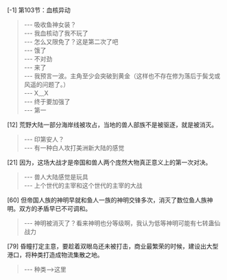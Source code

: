 
[-1] 第103节：血核异动
>--- 吸收鱼神女装？<br>
>--- 我血核动了我不玩了<br>
>--- 怎么又限免了？这是第二次了吧<br>
>--- 饿了<br>
>--- 不对劲<br>
>--- 来了<br>
>--- 我预言一波。主角至少会突破到黄金（这样也不存在修为落后于鬓戈或风遥的问题了。）<br>
>--- X﹏X<br>
>--- 终于要加强了<br>
>--- 第一<br>

[12] 荒野大陆一部分海岸线被攻占，当地的兽人部族不是被驱逐，就是被消灭。
>--- 印第安人？<br>
>--- 有一种白人攻打美洲新大陆的感觉<br>

[21] 因为，这场大战才是帝国和兽人两个庞然大物真正意义上的第一次对决。
>--- 兽人大陆感觉是玩具<br>
>--- 上个世代的主宰和这个世代的主宰的大战<br>

[60] 但帝国人族的神明早就和鱼人一族的神明交锋多次，消灭了数位鱼人族神明。双方的矛盾早已不可调和。
>--- 神明被消灭了？看来神明也分等级啊，我认为低等神明可能有七转蛊仙战力<br>

[79] 昏瞳打定主意，要趁着双眼岛还未被打击，商业最繁荣的时候，建设出大型港口，将种类打造成物流集散之地。
>--- 种类-->这里<br>
